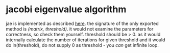 jacobi eigenvalue algorithm
===========================
jae is implemented as described [here](http://people.math.gatech.edu/~klounici6/2605/Lectures%20notes%20Carlen/chap3.pdf). the signature of the only exported method is _(matrix, threshold)_. it would not examine the parameters for correctness, so check them yourself. threshold should be > 0. as it would internally calculate the number of iterations for given threshold and it would do ln(threshold), do not supply 0 as threshold - you _can_ get infinite loop.